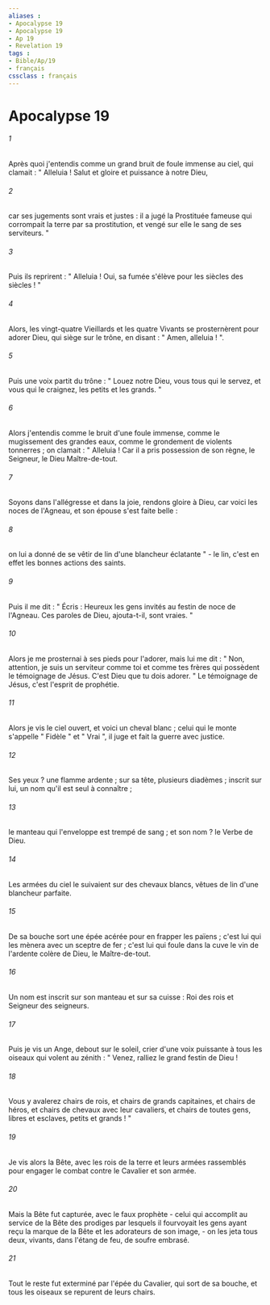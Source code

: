 ```yaml
---
aliases : 
- Apocalypse 19
- Apocalypse 19
- Ap 19
- Revelation 19
tags : 
- Bible/Ap/19
- français
cssclass : français
---
```


# Apocalypse 19

###### 1
Après quoi j'entendis comme un grand bruit de foule immense au ciel, qui clamait : " Alleluia ! Salut et gloire et puissance à notre Dieu, 
###### 2
car ses jugements sont vrais et justes : il a jugé la Prostituée fameuse qui corrompait la terre par sa prostitution, et vengé sur elle le sang de ses serviteurs. " 
###### 3
Puis ils reprirent : " Alleluia ! Oui, sa fumée s'élève pour les siècles des siècles ! " 
###### 4
Alors, les vingt-quatre Vieillards et les quatre Vivants se prosternèrent pour adorer Dieu, qui siège sur le trône, en disant : " Amen, alleluia ! ". 
###### 5
Puis une voix partit du trône : " Louez notre Dieu, vous tous qui le servez, et vous qui le craignez, les petits et les grands. " 
###### 6
Alors j'entendis comme le bruit d'une foule immense, comme le mugissement des grandes eaux, comme le grondement de violents tonnerres ; on clamait : " Alleluia ! Car il a pris possession de son règne, le Seigneur, le Dieu Maître-de-tout. 
###### 7
Soyons dans l'allégresse et dans la joie, rendons gloire à Dieu, car voici les noces de l'Agneau, et son épouse s'est faite belle : 
###### 8
on lui a donné de se vêtir de lin d'une blancheur éclatante " - le lin, c'est en effet les bonnes actions des saints. 
###### 9
Puis il me dit : " Écris : Heureux les gens invités au festin de noce de l'Agneau. Ces paroles de Dieu, ajouta-t-il, sont vraies. " 
###### 10
Alors je me prosternai à ses pieds pour l'adorer, mais lui me dit : " Non, attention, je suis un serviteur comme toi et comme tes frères qui possèdent le témoignage de Jésus. C'est Dieu que tu dois adorer. " Le témoignage de Jésus, c'est l'esprit de prophétie. 
###### 11
Alors je vis le ciel ouvert, et voici un cheval blanc ; celui qui le monte s'appelle " Fidèle " et " Vrai ", il juge et fait la guerre avec justice. 
###### 12
Ses yeux ? une flamme ardente ; sur sa tête, plusieurs diadèmes ; inscrit sur lui, un nom qu'il est seul à connaître ; 
###### 13
le manteau qui l'enveloppe est trempé de sang ; et son nom ? le Verbe de Dieu. 
###### 14
Les armées du ciel le suivaient sur des chevaux blancs, vêtues de lin d'une blancheur parfaite. 
###### 15
De sa bouche sort une épée acérée pour en frapper les païens ; c'est lui qui les mènera avec un sceptre de fer ; c'est lui qui foule dans la cuve le vin de l'ardente colère de Dieu, le Maître-de-tout. 
###### 16
Un nom est inscrit sur son manteau et sur sa cuisse : Roi des rois et Seigneur des seigneurs. 
###### 17
Puis je vis un Ange, debout sur le soleil, crier d'une voix puissante à tous les oiseaux qui volent au zénith : " Venez, ralliez le grand festin de Dieu ! 
###### 18
Vous y avalerez chairs de rois, et chairs de grands capitaines, et chairs de héros, et chairs de chevaux avec leur cavaliers, et chairs de toutes gens, libres et esclaves, petits et grands ! " 
###### 19
Je vis alors la Bête, avec les rois de la terre et leurs armées rassemblés pour engager le combat contre le Cavalier et son armée. 
###### 20
Mais la Bête fut capturée, avec le faux prophète - celui qui accomplit au service de la Bête des prodiges par lesquels il fourvoyait les gens ayant reçu la marque de la Bête et les adorateurs de son image, - on les jeta tous deux, vivants, dans l'étang de feu, de soufre embrasé. 
###### 21
Tout le reste fut exterminé par l'épée du Cavalier, qui sort de sa bouche, et tous les oiseaux se repurent de leurs chairs. 
